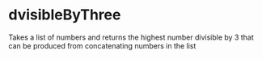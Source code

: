 # dvisibleByThree
Takes a list of numbers and returns the highest number divisible by 3 that can be produced from concatenating numbers in the list
